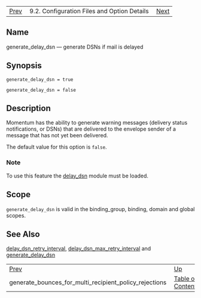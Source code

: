 |     |     |     |
| --- | --- | --- |
| [Prev](conf.ref.generate_bounces_for_multi_recipient_policy_rejections)  | 9.2. Configuration Files and Option Details |  [Next](conf.ref.growbuf_size.php) |

<a name="conf.ref.generate_delay_dsn"></a>
## Name

generate_delay_dsn — generate DSNs if mail is delayed

## Synopsis

`generate_delay_dsn = true`

`generate_delay_dsn = false`

<a name="idp9701232"></a>
## Description

Momentum has the ability to generate warning messages (delivery status notifications, or DSNs) that are delivered to the envelope sender of a message that has not yet been delivered.

The default value for this option is `false`.

### Note

To use this feature the [delay_dsn](modules.delay_dsn "14.25. delay_dsn – Delay DSN Generation") module must be loaded.

<a name="idp9706096"></a>
## Scope

`generate_delay_dsn` is valid in the binding_group, binding, domain and global scopes.

<a name="idp9708176"></a>
## See Also

[delay_dsn_retry_interval](conf.ref.delay_dsn_retry_interval "delay_dsn_retry_interval"), [delay_dsn_max_retry_interval](conf.ref.delay_dsn_max_retry_interval.php "delay_dsn_max_retry_interval") and [generate_delay_dsn](conf.ref.generate_delay_dsn.php "generate_delay_dsn")

|     |     |     |
| --- | --- | --- |
| [Prev](conf.ref.generate_bounces_for_multi_recipient_policy_rejections)  | [Up](conf.ref.files.php) |  [Next](conf.ref.growbuf_size.php) |
| generate_bounces_for_multi_recipient_policy_rejections  | [Table of Contents](index) |  growbuf_size |
